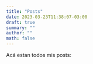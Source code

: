 ```yaml
---
title: "Posts"
date: 2023-03-23T11:38:07-03:00
draft: true
summary: ""
author: ""
math: false
---
```


Acá estan todos mis posts: